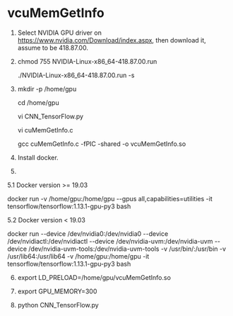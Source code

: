 # vcuMemGetInfo

1. Select NVIDIA GPU driver on https://www.nvidia.com/Download/index.aspx, then download it, assume to be 418.87.00.

2. chmod 755 NVIDIA-Linux-x86_64-418.87.00.run

   ./NVIDIA-Linux-x86_64-418.87.00.run -s

3. mkdir -p /home/gpu

   cd /home/gpu
   
   vi CNN_TensorFlow.py
   
   vi cuMemGetInfo.c
   
   gcc cuMemGetInfo.c -fPIC -shared -o vcuMemGetInfo.so   
   
4. Install docker.

5. 

  5.1 Docker version >= 19.03 

  docker run -v /home/gpu:/home/gpu --gpus all,capabilities=utilities -it tensorflow/tensorflow:1.13.1-gpu-py3 bash

  5.2 Docker version < 19.03

  docker run --device /dev/nvidia0:/dev/nvidia0 --device /dev/nvidiactl:/dev/nvidiactl --device /dev/nvidia-uvm:/dev/nvidia-uvm --device /dev/nvidia-uvm-tools:/dev/nvidia-uvm-tools -v /usr/bin/:/usr/bin -v /usr/lib64:/usr/lib64 -v /home/gpu:/home/gpu -it tensorflow/tensorflow:1.13.1-gpu-py3 bash

6. export LD_PRELOAD=/home/gpu/vcuMemGetInfo.so

7. export GPU_MEMORY=300

8. python CNN_TensorFlow.py
